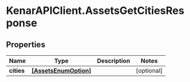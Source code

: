 # KenarAPIClient.AssetsGetCitiesResponse

## Properties

Name | Type | Description | Notes
------------ | ------------- | ------------- | -------------
**cities** | [**[AssetsEnumOption]**](AssetsEnumOption.md) |  | [optional] 


